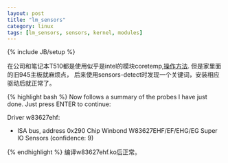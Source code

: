 ```yaml
---
layout: post
title: "lm_sensors"
category: linux
tags: [lm_sensors, sensors, kernel, modules]
---
```

{% include JB/setup %}

在公司和笔记本T510都是使用似乎是intel的模块coretemp,[操作方法](https://wiki.gentoo.org/wiki/Lm_sensors).
但是家里面的旧945主板就麻烦点，
后来使用sensors-detect时发现一个关键词，安装相应驱动后就正常了。

{% highlight bash %}
Now follows a summary of the probes I have just done.
Just press ENTER to continue: 

Driver w83627ehf:
  * ISA bus, address 0x290
    Chip Winbond W83627EHF/EF/EHG/EG Super IO Sensors (confidence: 9)

{% endhighlight %}
编译w83627ehf.ko后正常。
